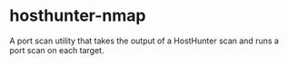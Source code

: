# hosthunter-nmap
A port scan utility that takes the output of a HostHunter scan and runs a port scan on each target.
